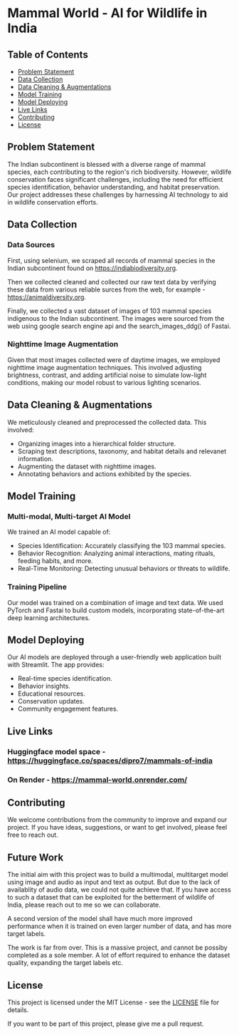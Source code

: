 # Mammal World - AI for Wildlife in India

## Table of Contents
- [Problem Statement](#problem-statement)
- [Data Collection](#data-collection)
- [Data Cleaning & Augmentations](#data-cleaning--augmentations)
- [Model Training](#model-training)
- [Model Deploying](#model-deploying)
- [Live Links](#live-links)
- [Contributing](#contributing)
- [License](#license)

## Problem Statement

The Indian subcontinent is blessed with a diverse range of mammal species, each contributing to the region's rich biodiversity. However, wildlife conservation faces significant challenges, including the need for efficient species identification, behavior understanding, and habitat preservation. Our project addresses these challenges by harnessing AI technology to aid in wildlife conservation efforts.

## Data Collection

### Data Sources

First, using selenium, we scraped all records of mammal species in the Indian subcontinent found on https://indiabiodiversity.org.

Then we collected cleaned and collected our raw text data by verifying these data from various reliable surces from the web, for example - https://animaldiversity.org.

Finally, we collected a vast dataset of images of 103 mammal species indigenous to the Indian subcontinent. The images were sourced from the web using google search engine api and the search_images_ddg() of Fastai.

### Nighttime Image Augmentation

Given that most images collected were of daytime images, we employed nighttime image augmentation techniques. This involved adjusting brightness, contrast, and adding artificial noise to simulate low-light conditions, making our model robust to various lighting scenarios.

## Data Cleaning & Augmentations

We meticulously cleaned and preprocessed the collected data. This involved:

- Organizing images into a hierarchical folder structure.
- Scraping text descriptions, taxonomy, and habitat details and relevanet information.
- Augmenting the dataset with nighttime images.
- Annotating behaviors and actions exhibited by the species.

## Model Training

### Multi-modal, Multi-target AI Model

We trained an AI model capable of:

- Species Identification: Accurately classifying the 103 mammal species.
- Behavior Recognition: Analyzing animal interactions, mating rituals, feeding habits, and more.
- Real-Time Monitoring: Detecting unusual behaviors or threats to wildlife.

### Training Pipeline

Our model was trained on a combination of image and text data. We used PyTorch and Fastai to build custom models, incorporating state-of-the-art deep learning architectures.

## Model Deploying

Our AI models are deployed through a user-friendly web application built with Streamlit. The app provides:

- Real-time species identification.
- Behavior insights.
- Educational resources.
- Conservation updates.
- Community engagement features.

## Live Links

### Huggingface model space - https://huggingface.co/spaces/dipro7/mammals-of-india

### On Render - https://mammal-world.onrender.com/

## Contributing

We welcome contributions from the community to improve and expand our project. If you have ideas, suggestions, or want to get involved, please feel free to reach out.

## Future Work


The initial aim with this project was to build a multimodal, multitarget model using image and audio as input and text as output. But due to the lack of availablity of audio data, we could not quite achieve that. If you have access to such a dataset that can be exploited for the betterment of wildlife of India, please reach out to me so we can collaborate.

A second version of the model shall have much more improved performance when it is trained on even larger number of data, and has more target labels.

The work is far from over. This is a massive project, and cannot be possiby completed as a sole member. A lot of effort required to enhance the dataset quality, expanding the target labels etc.

## License

This project is licensed under the MIT License - see the [LICENSE](LICENSE) file for details.

If you want to be part of this project, please give me a pull request.
